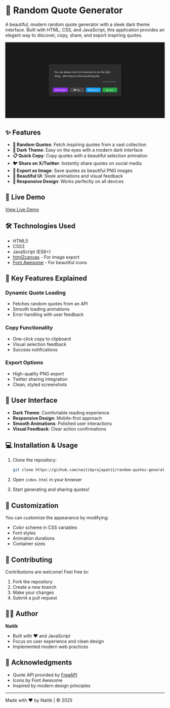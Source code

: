 # 🌟 Random Quote Generator

A beautiful, modern random quote generator with a sleek dark theme interface. Built with HTML, CSS, and JavaScript, this application provides an elegant way to discover, copy, share, and export inspiring quotes.

![Random Quote Generator Preview](./screenshots/01.png)

## ✨ Features

- **🎯 Random Quotes**: Fetch inspiring quotes from a vast collection
- **🌙 Dark Theme**: Easy on the eyes with a modern dark interface
- **📋 Quick Copy**: Copy quotes with a beautiful selection animation
- **🐦 Share on X/Twitter**: Instantly share quotes on social media
- **📸 Export as Image**: Save quotes as beautiful PNG images
- **🎨 Beautiful UI**: Sleek animations and visual feedback
- **📱 Responsive Design**: Works perfectly on all devices

## 🚀 Live Demo

[View Live Demo](https://randomquotees.netlify.app/)

## 🛠️ Technologies Used

- HTML5
- CSS3
- JavaScript (ES6+)
- [html2canvas](https://html2canvas.hertzen.com/) - For image export
- [Font Awesome](https://fontawesome.com/) - For beautiful icons

## 🎯 Key Features Explained

### Dynamic Quote Loading

- Fetches random quotes from an API
- Smooth loading animations
- Error handling with user feedback

### Copy Functionality

- One-click copy to clipboard
- Visual selection feedback
- Success notifications

### Export Options

- High-quality PNG export
- Twitter sharing integration
- Clean, styled screenshots

## 🌈 User Interface

- **Dark Theme**: Comfortable reading experience
- **Responsive Design**: Mobile-first approach
- **Smooth Animations**: Polished user interactions
- **Visual Feedback**: Clear action confirmations

## 💻 Installation & Usage

1. Clone the repository:

   ```bash
   git clone https://github.com/naitikprajapati1/random-quotes-generator
   ```

2. Open `index.html` in your browser

3. Start generating and sharing quotes!

## 🎨 Customization

You can customize the appearance by modifying:

- Color scheme in CSS variables
- Font styles
- Animation durations
- Container sizes

## 🤝 Contributing

Contributions are welcome! Feel free to:

1. Fork the repository
2. Create a new branch
3. Make your changes
4. Submit a pull request

## 👨‍💻 Author

**Naitik**

- Built with ❤️ and JavaScript
- Focus on user experience and clean design
- Implemented modern web practices

## 🙏 Acknowledgments

- Quote API provided by [FreeAPI](https://freeapi.app)
- Icons by Font Awesome
- Inspired by modern design principles

---

Made with ❤️ by Naitik | © 2025
